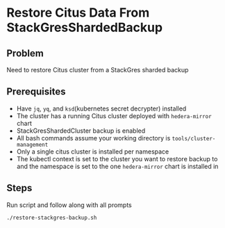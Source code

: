 # Restore Citus Data From StackGresShardedBackup

## Problem

Need to restore Citus cluster from a StackGres sharded backup

## Prerequisites

- Have `jq`, `yq`, and `ksd`(kubernetes secret decrypter) installed
- The cluster has a running Citus cluster deployed with `hedera-mirror` chart
- StackGresShardedCluster backup is enabled
- All bash commands assume your working directory is `tools/cluster-management`
- Only a single citus cluster is installed per namespace
- The kubectl context is set to the cluster you want to restore backup to and the namespace is set to the one
  `hedera-mirror` chart is installed in

## Steps

Run script and follow along with all prompts

```bash
./restore-stackgres-backup.sh
```
